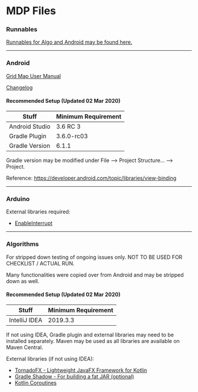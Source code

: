 # MDP Files
### Runnables
[Runnables for Algo and Android may be found here.](https://github.com/101011101001010/MDP/releases)

---

### Android
[Grid Map User Manual](https://github.com/101011101001010/MDP-Android/wiki/Grid-Map-User-Manual)

[Changelog](https://github.com/101011101001010/MDP/wiki/Android-Changelog)

#### Recommended Setup (Updated 02 Mar 2020)
| Stuff          | Minimum Requirement |	
| -------------- | ------------------- |     
| Android Studio | 3.6 RC 3            |
| Gradle Plugin  | 3.6.0-rc03          | 
| Gradle Version | 6.1.1               | 

Gradle version may be modified under File --> Project Structure... --> Project.

Reference: https://developer.android.com/topic/libraries/view-binding

---

### Arduino
External libraries required:
* [EnableInterrupt](https://github.com/GreyGnome/EnableInterrupt)

---

### Algorithms
For stripped down testing of ongoing issues only. NOT TO BE USED FOR CHECKLIST / ACTUAL RUN. 

Many functionalities were copied over from Android and may be stripped down as well.

#### Recommended Setup (Updated 02 Mar 2020)
| Stuff          | Minimum Requirement |	
| -------------- | ------------------- |     
| IntelliJ IDEA  | 2019.3.3            |

If not using IDEA, Gradle plugin and external libraries may need to be installed separately. Maven may be used as all libraries are available on Maven Central.

External libraries (if not using IDEA):
* [TornadoFX - Lightweight JavaFX Framework for Kotlin](https://github.com/edvin/tornadofx)
* [Gradle Shadow - For building a fat JAR (optional)](https://github.com/johnrengelman/shadow)
* [Kotlin Coroutines](https://github.com/Kotlin/kotlinx.coroutines)





